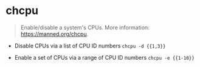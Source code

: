# chcpu
> Enable/disable a system's CPUs.
> More information: <https://manned.org/chcpu>.

- Disable CPUs via a list of CPU ID numbers
`chcpu -d {{1,3}}`

- Enable a set of CPUs via a range of CPU ID numbers
`chcpu -e {{1-10}}`
